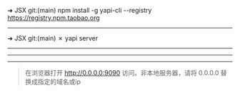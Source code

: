➜  JSX git:(main) npm install -g yapi-cli --registry https://registry.npm.taobao.org



<hr>





➜  JSX git:(main) ✗ yapi server




<hr>


<hr>

<hr>



> 在浏览器打开 http://0.0.0.0:9090 访问。非本地服务器，请将 0.0.0.0 替换成指定的域名或ip 